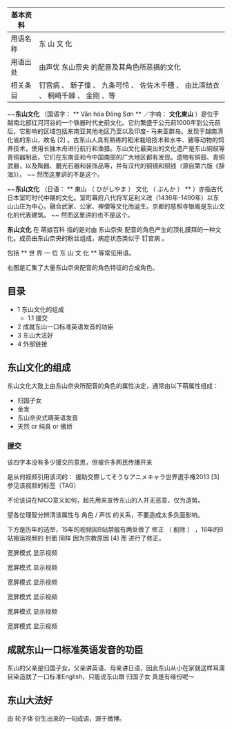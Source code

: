 |  **基本资料**  ||
|---|---|
|用语名称  |  东 山 文 化   |
|用语出处  |  由声优  东山奈央  的配音及其角色所恶搞的文化   |
|相关条目  |  钉宫病  、  新子憧  、  九条可怜  、  佐佐木千穗  、  由比滨结衣  、  桐崎千棘  、  金刚  、等   |
  
~~**东山文化** （国语字： ** Văn hóa Đông Sơn  ** ／字喃： **文化東山**
）是位于越南北部红河河谷的一个铁器时代史前文化。它约繁盛于公元前1000年到公元前后，它影响的区域包括东南亚其他地区乃至以及印度-
马来亚群岛。发现于越南清化省的东山，故名  [2]
。古东山人具有熟练的稻米栽培技术和水牛、猪等动物的饲养技术，使用长独木舟进行航行和渔猎。东山文化最突出的文化遗产是东山铜鼓等青铜器制品，它们在东南亚和今中国南部的广大地区都有发现。遗物有铜鼓、青铜武器，以及陶器、磨光石器和装饰品等，并有汉代的铜镜和铜钱（源自第六版《辞海》）。
~~ 然而这里讲的不是这个。

~~**东山文化** （日语：  ** 東山  （  ひがしやま  ）  文化  （  ぶんか  ）  **
）亦指古代日本室町时代中期的文化。室町幕府八代将军足利义政（1436年-1490年）以东山山庄为中心，融合武家、公家、禅僧等文化而诞生。京都的慈照寺银阁是东山文化的代表建筑。
~~ 然而这里讲的也不是这个。

**东山文化** 在  萌娘百科  指的是对由  东山奈央  配音的角色产生的顶礼膜拜的一种文化。成员由东山奈央的粉丝组成，病症状态类似于  钉宫病  。

包括  ** 世 界 一 位 东 山 文 化  ** 等常见用语。

右图是汇集了大量东山奈央配音的角色特征的合成角色。

##  目录

  * 1  东山文化的组成 
    * 1.1  援交 
  * 2  成就东山一口标准英语发音的功臣 
  * 3  东山大法好 
  * 4  外部链接 

##  东山文化的组成

东山文化大致上由东山奈央所配音的角色的属性决定，通常由以下萌属性组成：

  * 归国子女 
  * 金发 
  * 东山奈央式萌英语发音 
  * 天然  or  纯真  or  傲娇 

###  援交

该四字本没有多少援交的意思，但被许多网民传播开来

是从何视频引用该词的：  援助交際してそうなアニメキャラ世界選手権2013  [3]  参见该视频的标签（TAG）

不论该词在NICO意义如何，起先用来宣传东山的人并无恶意，仅为造势。

望各位理智分辨清该属性与  角色  /  声优  的关系，不要造成太多负面影响。

下方是历年的选举，15年的视频因B站禁舰有两处做了  修正  （  削除  ）  ，16年的B站搬运视频的  封面  同样  因为宗教原因  [4]  而
进行了修正。

宽屏模式  显示视频

宽屏模式  显示视频

宽屏模式  显示视频

宽屏模式  显示视频

宽屏模式  显示视频

宽屏模式  显示视频

##  成就东山一口标准英语发音的功臣

东山的父亲是归国子女，父亲讲英语、母亲讲日语，因此东山从小在家就这样耳濡目染造就了一口标准English，只能说东山跟  归国子女  真是有缘份呢～

##  东山大法好

由  轮子体  衍生出来的一句成语，源于微博。